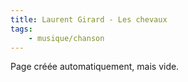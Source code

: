```yaml
---
title: Laurent Girard - Les chevaux
tags:
    - musique/chanson
---
```


Page créée automatiquement, mais vide.
